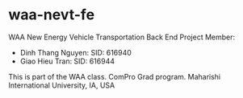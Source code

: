 # waa-nevt-fe
WAA New Energy Vehicle Transportation Back End
Project Member:
+ Dinh Thang Nguyen: SID: 616940
+ Giao Hieu Tran: SID: 616944

This is part of the WAA class. ComPro Grad program. Maharishi International University, IA, USA

